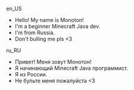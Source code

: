 en_US
- Hello! My name is Monoton!
- I'm a beginner Minecraft Java dev.
- I'm from Russia.
- Don't bulling me pls <3

ru_RU
- Привет! Меня зовут Монотон!
- Я начинающий Minecraft Java программист.
- Я из России.
- Не бульте меня пожалуйста <3
